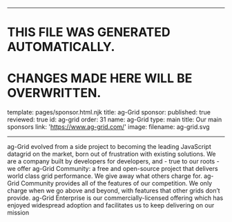 ----

# THIS FILE WAS GENERATED AUTOMATICALLY.
# CHANGES MADE HERE WILL BE OVERWRITTEN.

template: pages/sponsor.html.njk
title: ag-Grid
sponsor:
  published: true
  reviewed: true
  id: ag-grid
  order: 31
  name: ag-Grid
  type: main
  title: Our main sponsors
  link: 'https://www.ag-grid.com/'
  image:
    filename: ag-grid.svg

----

ag-Grid evolved from a side project to becoming the leading JavaScript datagrid
on the market, born out of frustration with existing solutions. We are a
company built by developers for developers, and - true to our roots - we offer
ag-Grid Community: a free and open-source project that delivers world class
grid performance.  We give away what others charge for. ag-Grid Community
provides all of the features of our competition. We only charge when we go
above and beyond, with features that other grids don’t provide. ag-Grid
Enterprise is our commercially-licensed offering which has enjoyed widespread
adoption and facilitates us to keep delivering on our mission